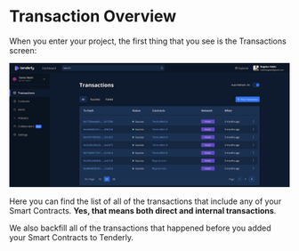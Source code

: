 # Transaction Overview

When you enter your project, the first thing that you see is the Transactions screen:

![](../../.gitbook/assets/image%20%289%29.png)

Here you can find the list of all of the transactions that include any of your Smart Contracts. **Yes, that means both direct and internal transactions**.

We also backfill all of the transactions that happened before you added your Smart Contracts to Tenderly.

